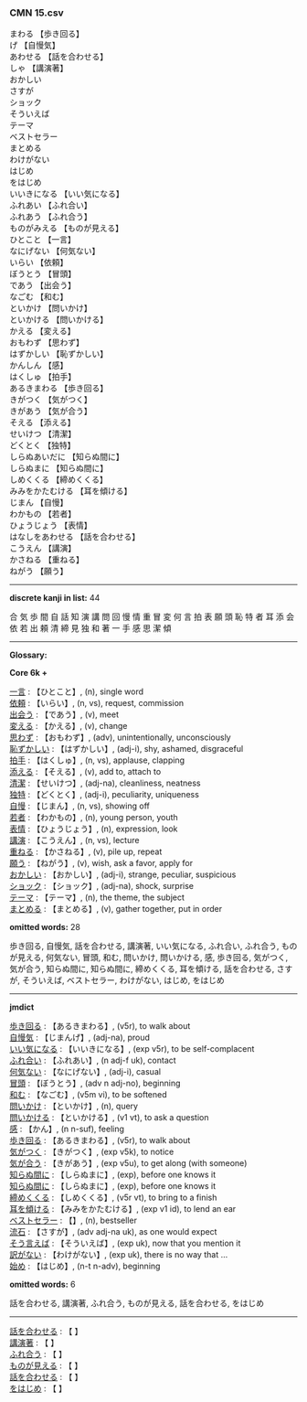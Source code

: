 ### CMN 15.csv  
  

まわる 【歩き回る】   
げ 【自慢気】   
あわせる 【話を合わせる】   
しゃ 【講演著】   
おかしい    
さすが    
ショック    
そういえば    
テーマ    
ベストセラー    
まとめる    
わけがない    
はじめ    
をはじめ    
いいきになる 【いい気になる】   
ふれあい 【ふれ合い】   
ふれあう 【ふれ合う】   
ものがみえる 【ものが見える】   
ひとこと 【一言】   
なにげない 【何気ない】   
いらい 【依頼】   
ぼうとう 【冒頭】   
であう 【出会う】   
なごむ 【和む】   
といかけ 【問いかけ】   
といかける 【問いかける】   
かえる 【変える】   
おもわず 【思わず】   
はずかしい 【恥ずかしい】   
かんしん 【感】   
はくしゅ 【拍手】   
あるきまわる 【歩き回る】   
きがつく 【気がつく】   
きがあう 【気が合う】   
そえる 【添える】   
せいけつ 【清潔】   
どくとく 【独特】   
しらぬあいだに 【知らぬ間に】   
しらぬまに 【知らぬ間に】   
しめくくる 【締めくくる】   
みみをかたむける 【耳を傾ける】   
じまん 【自慢】   
わかもの 【若者】   
ひょうじょう 【表情】   
はなしをあわせる 【話を合わせる】   
こうえん 【講演】   
かさねる 【重ねる】   
ねがう 【願う】   
 


----------------

__discrete kanji in list:__ 44 

合 気 歩 間 自 話 知 演 講 問 回 慢 情 重 冒 変 何 言 拍 表 願 頭 恥 特 者 耳 添 会 依 若 出 頼 清 締 見 独 和 著 一 手 感 思 潔 傾

----------------
  
__Glossary:__  


__Core 6k +__  


[一言](https://ejje.weblio.jp/content/%E4%B8%80%E8%A8%80) : 【ひとこと】, (n), single word  
[依頼](https://ejje.weblio.jp/content/%E4%BE%9D%E9%A0%BC) : 【いらい】, (n, vs), request, commission  
[出会う](https://ejje.weblio.jp/content/%E5%87%BA%E4%BC%9A%E3%81%86) : 【であう】, (v), meet  
[変える](https://ejje.weblio.jp/content/%E5%A4%89%E3%81%88%E3%82%8B) : 【かえる】, (v), change  
[思わず](https://ejje.weblio.jp/content/%E6%80%9D%E3%82%8F%E3%81%9A) : 【おもわず】, (adv), unintentionally, unconsciously  
[恥ずかしい](https://ejje.weblio.jp/content/%E6%81%A5%E3%81%9A%E3%81%8B%E3%81%97%E3%81%84) : 【はずかしい】, (adj-i), shy, ashamed, disgraceful  
[拍手](https://ejje.weblio.jp/content/%E6%8B%8D%E6%89%8B) : 【はくしゅ】, (n, vs), applause, clapping  
[添える](https://ejje.weblio.jp/content/%E6%B7%BB%E3%81%88%E3%82%8B) : 【そえる】, (v), add to, attach to  
[清潔](https://ejje.weblio.jp/content/%E6%B8%85%E6%BD%94) : 【せいけつ】, (adj-na), cleanliness, neatness  
[独特](https://ejje.weblio.jp/content/%E7%8B%AC%E7%89%B9) : 【どくとく】, (adj-i), peculiarity, uniqueness  
[自慢](https://ejje.weblio.jp/content/%E8%87%AA%E6%85%A2) : 【じまん】, (n, vs), showing off  
[若者](https://ejje.weblio.jp/content/%E8%8B%A5%E8%80%85) : 【わかもの】, (n), young person, youth  
[表情](https://ejje.weblio.jp/content/%E8%A1%A8%E6%83%85) : 【ひょうじょう】, (n), expression, look  
[講演](https://ejje.weblio.jp/content/%E8%AC%9B%E6%BC%94) : 【こうえん】, (n, vs), lecture  
[重ねる](https://ejje.weblio.jp/content/%E9%87%8D%E3%81%AD%E3%82%8B) : 【かさねる】, (v), pile up, repeat  
[願う](https://ejje.weblio.jp/content/%E9%A1%98%E3%81%86) : 【ねがう】, (v), wish, ask a favor, apply for  
[おかしい](https://ejje.weblio.jp/content/%E3%81%8A%E3%81%8B%E3%81%97%E3%81%84) : 【おかしい】, (adj-i), strange, peculiar, suspicious  
[ショック](https://ejje.weblio.jp/content/%E3%82%B7%E3%83%A7%E3%83%83%E3%82%AF) : 【ショック】, (adj-na), shock, surprise  
[テーマ](https://ejje.weblio.jp/content/%E3%83%86%E3%83%BC%E3%83%9E) : 【テーマ】, (n), the theme, the subject  
[まとめる](https://ejje.weblio.jp/content/%E3%81%BE%E3%81%A8%E3%82%81%E3%82%8B) : 【まとめる】, (v), gather together, put in order  
 

__omitted words:__ 28  

歩き回る, 自慢気, 話を合わせる, 講演著, いい気になる, ふれ合い, ふれ合う, ものが見える, 何気ない, 冒頭, 和む, 問いかけ, 問いかける, 感, 歩き回る, 気がつく, 気が合う, 知らぬ間に, 知らぬ間に, 締めくくる, 耳を傾ける, 話を合わせる, さすが, そういえば, ベストセラー, わけがない, はじめ, をはじめ 


----------------

__jmdict__  


[歩き回る](https://ejje.weblio.jp/content/%E6%AD%A9%E3%81%8D%E5%9B%9E%E3%82%8B) : 【あるきまわる】, (v5r), to walk about  
[自慢気](https://ejje.weblio.jp/content/%E8%87%AA%E6%85%A2%E6%B0%97) : 【じまんげ】, (adj-na), proud  
[いい気になる](https://ejje.weblio.jp/content/%E3%81%84%E3%81%84%E6%B0%97%E3%81%AB%E3%81%AA%E3%82%8B) : 【いいきになる】, (exp v5r), to be self-complacent  
[ふれ合い](https://ejje.weblio.jp/content/%E3%81%B5%E3%82%8C%E5%90%88%E3%81%84) : 【ふれあい】, (n adj-f uk), contact  
[何気ない](https://ejje.weblio.jp/content/%E4%BD%95%E6%B0%97%E3%81%AA%E3%81%84) : 【なにげない】, (adj-i), casual  
[冒頭](https://ejje.weblio.jp/content/%E5%86%92%E9%A0%AD) : 【ぼうとう】, (adv n adj-no), beginning  
[和む](https://ejje.weblio.jp/content/%E5%92%8C%E3%82%80) : 【なごむ】, (v5m vi), to be softened  
[問いかけ](https://ejje.weblio.jp/content/%E5%95%8F%E3%81%84%E3%81%8B%E3%81%91) : 【といかけ】, (n), query  
[問いかける](https://ejje.weblio.jp/content/%E5%95%8F%E3%81%84%E3%81%8B%E3%81%91%E3%82%8B) : 【といかける】, (v1 vt), to ask a question  
[感](https://ejje.weblio.jp/content/%E6%84%9F) : 【かん】, (n n-suf), feeling  
[歩き回る](https://ejje.weblio.jp/content/%E6%AD%A9%E3%81%8D%E5%9B%9E%E3%82%8B) : 【あるきまわる】, (v5r), to walk about  
[気がつく](https://ejje.weblio.jp/content/%E6%B0%97%E3%81%8C%E3%81%A4%E3%81%8F) : 【きがつく】, (exp v5k), to notice  
[気が合う](https://ejje.weblio.jp/content/%E6%B0%97%E3%81%8C%E5%90%88%E3%81%86) : 【きがあう】, (exp v5u), to get along (with someone)  
[知らぬ間に](https://ejje.weblio.jp/content/%E7%9F%A5%E3%82%89%E3%81%AC%E9%96%93%E3%81%AB) : 【しらぬまに】, (exp), before one knows it  
[知らぬ間に](https://ejje.weblio.jp/content/%E7%9F%A5%E3%82%89%E3%81%AC%E9%96%93%E3%81%AB) : 【しらぬまに】, (exp), before one knows it  
[締めくくる](https://ejje.weblio.jp/content/%E7%B7%A0%E3%82%81%E3%81%8F%E3%81%8F%E3%82%8B) : 【しめくくる】, (v5r vt), to bring to a finish  
[耳を傾ける](https://ejje.weblio.jp/content/%E8%80%B3%E3%82%92%E5%82%BE%E3%81%91%E3%82%8B) : 【みみをかたむける】, (exp v1 id), to lend an ear  
[ベストセラー](https://ejje.weblio.jp/content/%E3%83%99%E3%82%B9%E3%83%88%E3%82%BB%E3%83%A9%E3%83%BC) : 【】, (n), bestseller  
[流石](https://ejje.weblio.jp/content/%E6%B5%81%E7%9F%B3) : 【さすが】, (adv adj-na uk), as one would expect  
[そう言えば](https://ejje.weblio.jp/content/%E3%81%9D%E3%81%86%E8%A8%80%E3%81%88%E3%81%B0) : 【そういえば】, (exp uk), now that you mention it  
[訳がない](https://ejje.weblio.jp/content/%E8%A8%B3%E3%81%8C%E3%81%AA%E3%81%84) : 【わけがない】, (exp uk), there is no way that ...  
[始め](https://ejje.weblio.jp/content/%E5%A7%8B%E3%82%81) : 【はじめ】, (n-t n-adv), beginning  
 

__omitted words:__  6  

話を合わせる, 講演著, ふれ合う, ものが見える, 話を合わせる, をはじめ  


----------------

[話を合わせる](https://ejje.weblio.jp/content/%E8%A9%B1%E3%82%92%E5%90%88%E3%82%8F%E3%81%9B%E3%82%8B) : 【 】   
[講演著](https://ejje.weblio.jp/content/%E8%AC%9B%E6%BC%94%E8%91%97) : 【 】   
[ふれ合う](https://ejje.weblio.jp/content/%E3%81%B5%E3%82%8C%E5%90%88%E3%81%86) : 【 】   
[ものが見える](https://ejje.weblio.jp/content/%E3%82%82%E3%81%AE%E3%81%8C%E8%A6%8B%E3%81%88%E3%82%8B) : 【 】   
[話を合わせる](https://ejje.weblio.jp/content/%E8%A9%B1%E3%82%92%E5%90%88%E3%82%8F%E3%81%9B%E3%82%8B) : 【 】   
[をはじめ](https://ejje.weblio.jp/content/%E3%82%92%E3%81%AF%E3%81%98%E3%82%81) : 【 】   
  


